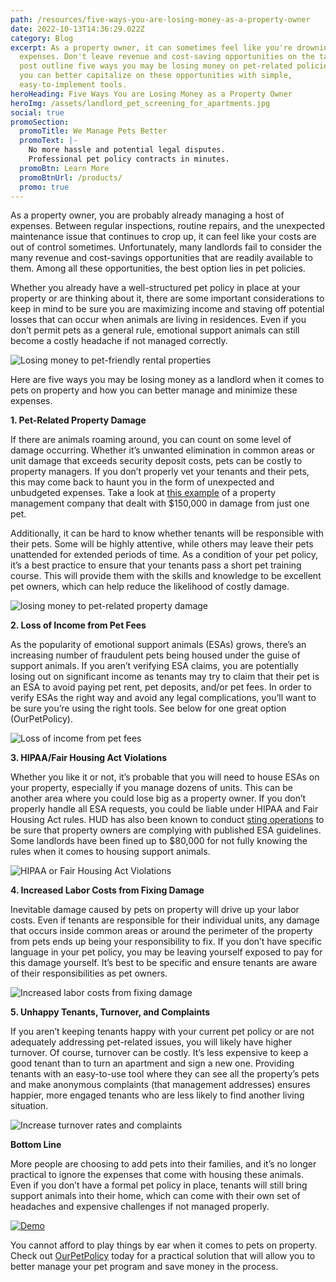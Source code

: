 ```yaml
---
path: /resources/five-ways-you-are-losing-money-as-a-property-owner
date: 2022-10-13T14:36:29.022Z
category: Blog
excerpt: As a property owner, it can sometimes feel like you're drowning in
  expenses. Don't leave revenue and cost-saving opportunities on the table! This
  post outline five ways you may be losing money on pet-related policies and how
  you can better capitalize on these opportunities with simple,
  easy-to-implement tools.
heroHeading: Five Ways You are Losing Money as a Property Owner
heroImg: /assets/landlord_pet_screening_for_apartments.jpg
social: true
promoSection:
  promoTitle: We Manage Pets Better
  promoText: |-
    No more hassle and potential legal disputes. 
    Professional pet policy contracts in minutes.
  promoBtn: Learn More
  promoBtnUrl: /products/
  promo: true
---
```

As a property owner, you are probably already managing a host of expenses. Between regular inspections, routine repairs, and the unexpected maintenance issue that continues to crop up, it can feel like your costs are out of control sometimes. Unfortunately, many landlords fail to consider the many revenue and cost-savings opportunities that are readily available to them. Among all these opportunities, the best option lies in pet policies. 

Whether you already have a well-structured pet policy in place at your property or are thinking about it, there are some important considerations to keep in mind to be sure you are maximizing income and staving off potential losses that can occur when animals are living in residences. Even if you don’t permit pets as a general rule, emotional support animals can still become a costly headache if not managed correctly. 

![Losing money to pet-friendly rental properties](/assets/pet_management_for_properties.png)

Here are five ways you may be losing money as a landlord when it comes to pets on property and how you can better manage and minimize these expenses.

**1. Pet-Related Property Damage**

If there are animals roaming around, you can count on some level of damage occurring. Whether it’s unwanted elimination in common areas or unit damage that exceeds security deposit costs, pets can be costly to property managers. If you don’t properly vet your tenants and their pets, this may come back to haunt you in the form of unexpected and unbudgeted expenses. Take a look at [this example](https://www.instagram.com/reel/Ce6sJGAsqUp/) of a property management company that dealt with $150,000 in damage from just one pet.

Additionally, it can be hard to know whether tenants will be responsible with their pets. Some will be highly attentive, while others may leave their pets unattended for extended periods of time. As a condition of your pet policy, it’s a best practice to ensure that your tenants pass a short pet training course. This will provide them with the skills and knowledge to be excellent pet owners, which can help reduce the likelihood of costly damage.

![losing money to pet-related property damage](/assets/apartment_pet_management.png)

**2. Loss of Income from Pet Fees**

As the popularity of emotional support animals (ESAs) grows, there’s an increasing number of fraudulent pets being housed under the guise of support animals. If you aren’t verifying ESA claims, you are potentially losing out on significant income as tenants may try to claim that their pet is an ESA to avoid paying pet rent, pet deposits, and/or pet fees. In order to verify ESAs the right way and avoid any legal complications, you’ll want to be sure you’re using the right tools. See below for one great option (OurPetPolicy).

![Loss of income from pet fees](/assets/esa_verification.png)

**3. HIPAA/Fair Housing Act Violations** 

Whether you like it or not, it’s probable that you will need to house ESAs on your property, especially if you manage dozens of units. This can be another area where you could lose big as a property owner. If you don’t properly handle all ESA requests, you could be liable under HIPAA and Fair Housing Act rules. HUD has also been known to conduct [sting operations](https://youtu.be/1m-TfVdiPGc) to be sure that property owners are complying with published ESA guidelines. Some landlords have been fined up to $80,000 for not fully knowing the rules when it comes to housing support animals.

![HIPAA or Fair Housing Act Violations](/assets/pet_screening_for_apartments.png)

**4. Increased Labor Costs from Fixing Damage**

Inevitable damage caused by pets on property will drive up your labor costs. Even if tenants are responsible for their individual units, any damage that occurs inside common areas or around the perimeter of the property from pets ends up being your responsibility to fix. If you don’t have specific language in your pet policy, you may be leaving yourself exposed to pay for this damage yourself. It’s best to be specific and ensure tenants are aware of their responsibilities as pet owners.

![Increased labor costs from fixing damage](/assets/tenant_screening.png)

**5. Unhappy Tenants, Turnover, and Complaints**

If you aren’t keeping tenants happy with your current pet policy or are not adequately addressing pet-related issues, you will likely have higher turnover. Of course, turnover can be costly. It’s less expensive to keep a good tenant than to turn an apartment and sign a new one. Providing tenants with an easy-to-use tool where they can see all the property’s pets and make anonymous complaints (that management addresses) ensures happier, more engaged tenants who are less likely to find another living situation.

![Increase turnover rates and complaints](/assets/pet_management_software_rentals.png)

**Bottom Line**

More people are choosing to add pets into their families, and it’s no longer practical to ignore the expenses that come with housing these animals. Even if you don’t have a formal pet policy in place, tenants will still bring support animals into their home, which can come with their own set of headaches and expensive challenges if not managed properly.

[![Demo](/assets/pet_management_software_for_properties.jpg "Demo")](https://landlordtech.com/request-demo/)

You cannot afford to play things by ear when it comes to pets on property. Check out [OurPetPolicy](https://landlordtech.com/products) today for a practical solution that will allow you to better manage your pet program and save money in the process.